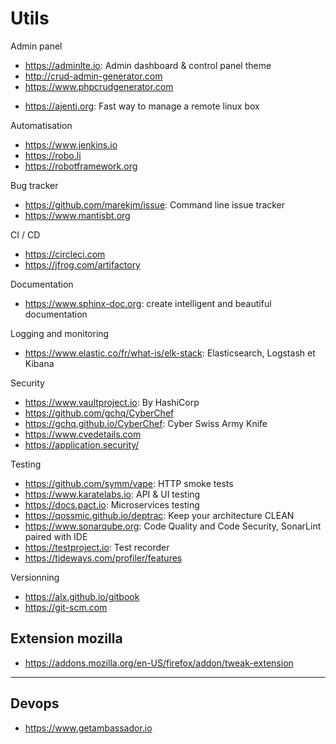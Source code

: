 # Utils

Admin panel
* https://adminlte.io: Admin dashboard & control panel theme
* http://crud-admin-generator.com
* https://www.phpcrudgenerator.com

- https://ajenti.org: Fast way to manage a remote linux box

Automatisation
* https://www.jenkins.io
* https://robo.li
* https://robotframework.org

Bug tracker
* https://github.com/marekjm/issue: Command line issue tracker
* https://www.mantisbt.org

CI / CD
* https://circleci.com
* https://jfrog.com/artifactory

Documentation
* https://www.sphinx-doc.org: create intelligent and beautiful documentation

Logging and monitoring
* https://www.elastic.co/fr/what-is/elk-stack: Elasticsearch, Logstash et Kibana

Security
* https://www.vaultproject.io: By HashiCorp
* https://github.com/gchq/CyberChef
* https://gchq.github.io/CyberChef: Cyber Swiss Army Knife
* https://www.cvedetails.com
* https://application.security/

Testing
* https://github.com/symm/vape: HTTP smoke tests
* https://www.karatelabs.io: API & UI testing
* https://docs.pact.io: Microservices testing
* https://qossmic.github.io/deptrac: Keep your architecture CLEAN
* https://www.sonarqube.org: Code Quality and Code Security, SonarLint paired with IDE
* https://testproject.io: Test recorder
* https://tideways.com/profiler/features

Versionning
* https://alx.github.io/gitbook
* https://git-scm.com

## Extension mozilla
- https://addons.mozilla.org/en-US/firefox/addon/tweak-extension

---
## Devops
* https://www.getambassador.io
